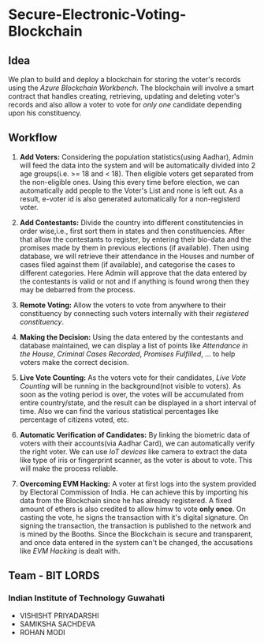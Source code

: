 # Secure-Electronic-Voting-Blockchain
## Idea
We plan to build and deploy a blockchain for storing the voter's records using the *Azure Blockchain Workbench*. The blockchain will involve a smart contract that handles creating, retrieving, updating and deleting voter's records and also allow a voter to vote for *only one* candidate depending upon his constituency.

## Workflow
1. **Add Voters:** Considering the population statistics(using Aadhar), Admin will feed the data into the system and will be automatically divided into 2 age groups(i.e. >= 18 and < 18).
Then eligible voters get separated from the non-eligible ones.
Using this every time before election, we can automatically add people to the Voter's List and none is left out. As a result, e-voter id is also generated automatically for a non-registerd voter.

2. **Add Contestants:** Divide the country into different constitutencies in order wise,i.e., first sort them in states and then constituencies. After that allow the contestants to register, by entering their bio-data and the promises made by them in previous elections (if available). Then using database, we will retrieve their attendance in the Houses and number of cases filed against them (if available), and categorise the cases to different categories.
Here Admin will approve that the data entered by the contestants is valid or not and if anything is found wrong then they may be debarred from the process.

3. **Remote Voting:** Allow the voters to vote from anywhere to their constituency by connecting such voters internally with their *registered constituency*.

4. **Making the Decision:** Using the data entered by the contestants and database maintained, we can display a list of points like *Attendance in the House*, *Criminal Cases Recorded*, *Promises Fulfilled*, ... to help voters make the correct decision.

5. **Live Vote Counting:** As the voters vote for their candidates, *Live Vote Counting* will be running in the background(not visible to voters). As soon as the voting period is over, the votes will be accumulated from entire country/state, and the result can be displayed in a short interval of time. Also we can find the various statistical percentages like percentage of citizens voted, etc.

6. **Automatic Verification of Candidates:** By linking the biometric data of voters with their accounts(via Aadhar Card), we can automatically verify the right voter. We can use *IoT devices* like camera to extract the data like type of iris or fingerprint scanner, as the voter is about to vote. This will make the process reliable.

7. **Overcoming EVM Hacking:** A voter at first logs into the system provided by Electoral Commission of India. He can achieve this by importing his data from the Blockchain since he has already registered. A fixed amount of ethers is also credited to allow himw to vote **only once**. On casting the vote, he signs the transaction with it's digital signature. On signing the transaction, the transaction is published to the network and is mined by the Booths. Since the Blockchain is secure and transparent, and once data entered in the system can't be changed, the accusations like *EVM Hacking* is dealt with.

## Team - BIT LORDS

### Indian Institute of Technology Guwahati

- VISHISHT PRIYADARSHI
- SAMIKSHA SACHDEVA
- ROHAN MODI
